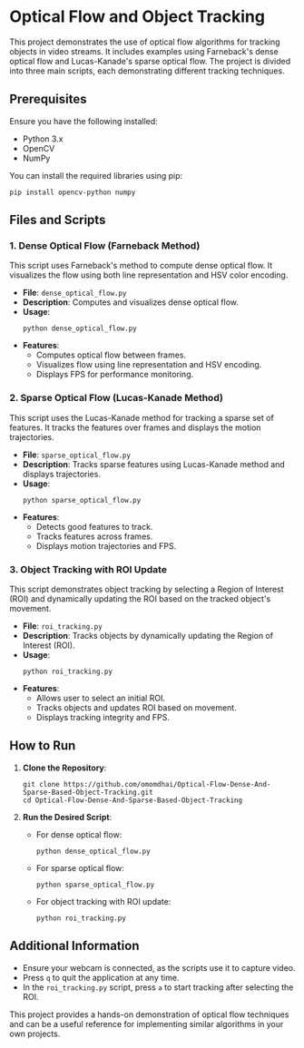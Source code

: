 # Optical Flow and Object Tracking

This project demonstrates the use of optical flow algorithms for tracking objects in video streams. It includes examples using Farneback's dense optical flow and Lucas-Kanade's sparse optical flow. The project is divided into three main scripts, each demonstrating different tracking techniques.

## Prerequisites

Ensure you have the following installed:

- Python 3.x
- OpenCV
- NumPy

You can install the required libraries using pip:

```
pip install opencv-python numpy
```

## Files and Scripts

### 1. Dense Optical Flow (Farneback Method)

This script uses Farneback's method to compute dense optical flow. It visualizes the flow using both line representation and HSV color encoding.

- **File**: `dense_optical_flow.py`
- **Description**: Computes and visualizes dense optical flow.
- **Usage**: 
  ```
  python dense_optical_flow.py
  ```
- **Features**:
  - Computes optical flow between frames.
  - Visualizes flow using line representation and HSV encoding.
  - Displays FPS for performance monitoring.

### 2. Sparse Optical Flow (Lucas-Kanade Method)

This script uses the Lucas-Kanade method for tracking a sparse set of features. It tracks the features over frames and displays the motion trajectories.

- **File**: `sparse_optical_flow.py`
- **Description**: Tracks sparse features using Lucas-Kanade method and displays trajectories.
- **Usage**: 
  ```
  python sparse_optical_flow.py
  ```
- **Features**:
  - Detects good features to track.
  - Tracks features across frames.
  - Displays motion trajectories and FPS.

### 3. Object Tracking with ROI Update

This script demonstrates object tracking by selecting a Region of Interest (ROI) and dynamically updating the ROI based on the tracked object's movement.

- **File**: `roi_tracking.py`
- **Description**: Tracks objects by dynamically updating the Region of Interest (ROI).
- **Usage**: 
  ```
  python roi_tracking.py
  ```
- **Features**:
  - Allows user to select an initial ROI.
  - Tracks objects and updates ROI based on movement.
  - Displays tracking integrity and FPS.

## How to Run

1. **Clone the Repository**:
   ```
   git clone https://github.com/omomdhai/Optical-Flow-Dense-And-Sparse-Based-Object-Tracking.git
   cd Optical-Flow-Dense-And-Sparse-Based-Object-Tracking
   ```

2. **Run the Desired Script**:
   - For dense optical flow:
     ```
     python dense_optical_flow.py
     ```
   - For sparse optical flow:
     ```
     python sparse_optical_flow.py
     ```
   - For object tracking with ROI update:
     ```
     python roi_tracking.py
     ```

## Additional Information

- Ensure your webcam is connected, as the scripts use it to capture video.
- Press `q` to quit the application at any time.
- In the `roi_tracking.py` script, press `a` to start tracking after selecting the ROI.

This project provides a hands-on demonstration of optical flow techniques and can be a useful reference for implementing similar algorithms in your own projects.

